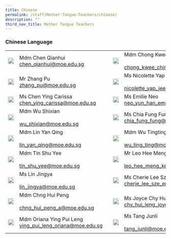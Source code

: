 ```yaml
---
title: Chinese
permalink: /staff/Mother-Tongue-Teachers/chinese/
description: ""
third_nav_title: Mother Tongue Teachers
---
```

### Chinese Language 

|  	|  	|  	|  	|  	|
|---	|---	|---	|---	|---	|
| <img src="/images/ctl1.png" style="width:180%"> 	| Mdm Chen Qianhui<br>chen_qianhui@moe.edu.sg 	|  	| <img src="/images/ctl2.png" style="width:180%"> 	| Mdm Chong Kwee Chin Valentina<br><br>chong_kwee_chin@moe.edu.sg 	|
| <img src="/images/ctl3.png" style="width:180%"> 	| Mr Zhang Pu<br>zhang_pu@moe.edu.sg 	|  	| <img src="/images/ctl4.png" style="width:180%"> 	| Ms Nicolette Yap<br><br>nicolette_yap_jee_lian@moe.edu.sg 	|
| <img src="/images/ctl5.png" style="width:180%"> 	| Ms Chen Ying Carissa<br>chen_ying_carissa@moe.edu.sg 	|  	| <img src="/images/ctl6.png" style="width:180%"> 	| Ms Emilie Neo<br>neo_yun_han_emilie@moe.edu.sg 	|
| <img src="/images/ctl7.png" style="width:180%"> 	| Mdm Wu Shixian<br><br>wu_shixian@moe.edu.sg 	|  	| <img src="/images/ctl8.png" style="width:180%"> 	| Ms Chia Fung Fung<br>chia_fung_fung@moe.edu.sg 	|
| <img src="/images/ctl9.png" style="width:180%"> 	| Mdm Lin Yan Qing<br><br>lin_yan_qing@moe.edu.sg 	|  	| <img src="/images/ctl10.png" style="width:180%"> 	| Mdm Wu Tingting<br><br>wu_ting_ting@moe.edu.sg 	|
| <img src="/images/ctl11.png" style="width:180%"> 	| Mdm Tin Shu Yee<br><br>tin_shu_yee@moe.edu.sg 	|  	| <img src="/images/ctl12.png" style="width:180%"> 	| Mr Leo Hee Meng Kelvin<br><br>leo_hee_meng_kelvin@moe.edu.sg 	|
| <img src="/images/ctl13.png" style="width:180%"> 	| Ms Lin Jingya<br><br>lin_jingya@moe.edu.sg 	|   	| <img src="/images/ctl14.png" style="width:180%"> 	| Ms Cherie Lee Sze Ern<br>cherie_lee_sze_ern@moe.edu.sg 	|
| <img src="/images/ctl15.png" style="width:180%"> 	| Mdm Chng Hui Peng<br><br>chng_hui_peng_a@moe.edu.sg 	|   	| <img src="/images/ctl16.png" style="width:180%"> 	| Ms Joyce Chy Hui Leng<br>chy_hui_leng_joyce@moe.edu.sg 	|
| <img src="/images/ctl17.png" style="width:180%"> 	| Mdm Oriana Ying Pui Leng<br>ying_pui_leng_oriana@moe.edu.sg 	|   	| <img src="/images/ctl18.png" style="width:180%"> 	| Ms Tang Junli<br><br>tang_junli@moe.edu.sg 	|

